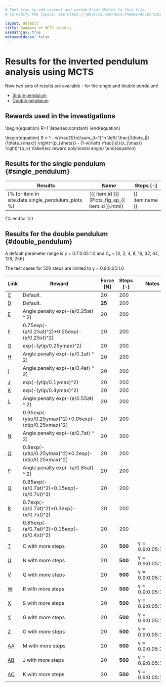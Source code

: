 ```yaml
---
# Feel free to add content and custom Front Matter to this file.
# To modify the layout, see https://jekyllrb.com/docs/themes/#overriding-theme-defaults

layout: default
title: Summary of MCTS results
usemathjax: true
notusewidecss: false
---
```


# Results for the inverted pendulum analysis using MCTS

Now two sets of results are available - for the single and double pendulum!

 - [Single pendulum](#single_pendulum)
 - [Double pendulum](#double_pendulum)

## Rewards used in the investigations

\begin{equation}
    R=1
    \label{eq:constant}
\end{equation}

\begin{equation}
    R = 1 - w\frac{1}{n}\sum_{i=1}^n \left( \frac{|\theta_i|}{\theta_{\max}} \right)^{p_{\theta}} - (1-w)\left( \frac{|x|}{x_{\max}} \right)^{p_x}
    \label{eq: reward polynomial angle}
\end{equation}

## Results for the single pendulum {#single_pendulum}

| Results   | Name  | Steps \[-\] |
| --------- | ----- | ----------- |
{% for item in site.data.single_pendulum_plots %} | [{{ item.id }}](Plots_fig_sp_{{ item.id }}.html) | {{ item.name }} | {% if item.steps == "200" %} {{ item.steps }} {% else %} **{{ item.steps }}** {% endif %} | 
{% endfor %}

## Results for the double pendulum {#double_pendulum}

A default parameter range is γ = 0.7:0.05:1.0 and Cₚ = [0, 2, 4, 8, 16, 32, 64, 128, 256]

The test cases for 500 steps are limited to γ = 0.9:0.05:1.0

| Link                     | Reward                                                  | Force \[N\] | Steps \[-\] | Notes            |
| ------------------------ | ------------------------------------------------------- | ----------- | ----------- | ---------------- |
| [C](Plots_fig_dp_C.md)   | Default.                                                | 20          | 200         |                  |
| [D](Plots_fig_dp_D.md)   | Default.                                                | **25**      | 200         |                  |
| [E](Plots_fig_dp_E.md)   | Angle penalty exp(-(a/0.25at) ^ 2)                      | 20          | 200         |                  |
| [F](Plots_fig_dp_F.md)   | 0.75exp(-(a/0.25at)^2)+0.25exp(-(x/0.25xt)^2)           | 20          | 200         |                  |
| [G](Plots_fig_dp_G.md)   | exp(-(ytip/0.25ymax)^2)                                 | 20          | 200         |                  |
| [H](Plots_fig_dp_H.md)   | Angle penalty exp(-(a/0.1at) ^ 2)                       | 20          | 200         |                  |
| [I](Plots_fig_dp_I.md)   | Angle penalty exp(-(a/0.4at) ^ 2)                       | 20          | 200         |                  |
| [J](Plots_fig_dp_J.md)   | exp(-(ytip/0.1ymax)^2)                                  | 20          | 200         |                  |
| [K](Plots_fig_dp_K.md)   | exp(-(ytip/0.4ymax)^2)                                  | 20          | 200         |                  |
| [L](Plots_fig_dp_L.md)   | Angle penalty exp(-(a/0.55at) ^ 2)                      | 20          | 200         |                  |
| [M](Plots_fig_dp_M.md)   | 0.95exp(-(ytip/0.25ymax)^2)+0.05exp(-(xtip/0.25xmax)^2) | 20          | 200         |                  |
| [N](Plots_fig_dp_N.md)   | Angle penalty exp(-(a/0.7at) ^ 2)                       | 20          | 200         |                  |
| [O](Plots_fig_dp_O.md)   | 0.8exp(-(ytip/0.25ymax)^2)+0.2exp(-(xtip/0.25xmax)^2)   | 20          | 200         |                  |
| [P](Plots_fig_dp_P.md)   | Angle penalty exp(-(a/0.85at) ^ 2)                      | 20          | 200         |                  |
| [Q](Plots_fig_dp_Q.md)   | 0.85exp(-(a/0.7at)^2)+0.15exp(-(x/0.7xt)^2)             | 20          | 200         |                  |
| [R](Plots_fig_dp_R.md)   | 0.7exp(-(a/0.7at)^2)+0.3exp(-(x/0.7xt)^2)               | 20          | 200         |                  |
| [S](Plots_fig_dp_S.md)   | 0.85exp(-(a/0.7at)^2)+0.15exp(-(x/0.4xt)^2)             | 20          | 200         |                  |
| [T](Plots_fig_dp_T.md)   | C with more steps                                       | 20          | **500**     | γ = 0.9:0.05:1.0 |
| [U](Plots_fig_dp_U.md)   | N with more steps                                       | 20          | **500**     | γ = 0.9:0.05:1.0 |
| [V](Plots_fig_dp_V.md)   | Q with more steps                                       | 20          | **500**     | γ = 0.9:0.05:1.0 |
| [W](Plots_fig_dp_W.md)   | R with more steps                                       | 20          | **500**     | γ = 0.9:0.05:1.0 |
| [X](Plots_fig_dp_X.md)   | S with more steps                                       | 20          | **500**     | γ = 0.9:0.05:1.0 |
| [Y](Plots_fig_dp_Y.md)   | G with more steps                                       | 20          | **500**     | γ = 0.9:0.05:1.0 |
| [Z](Plots_fig_dp_Z.md)   | O with more steps                                       | 20          | **500**     | γ = 0.9:0.05:1.0 |
| [AA](Plots_fig_dp_AA.md) | M with more steps                                       | 20          | **500**     | γ = 0.9:0.05:1.0 |
| [AB](Plots_fig_dp_AB.md) | J with more steps                                       | 20          | **500**     | γ = 0.9:0.05:1.0 |
| [AC](Plots_fig_dp_AC.md) | K with more steps                                       | 20          | **500**     | γ = 0.9:0.05:1.0 |
